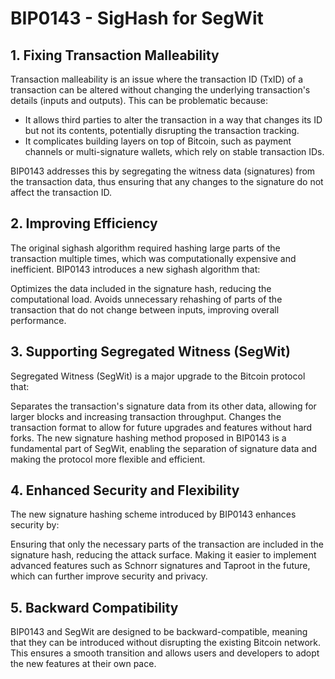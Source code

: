 # BIP0143 - SigHash for SegWit

## 1. Fixing Transaction Malleability
Transaction malleability is an issue where the transaction ID (TxID) of a transaction can be altered without changing the underlying transaction's details (inputs and outputs). This can be problematic because:
* It allows third parties to alter the transaction in a way that changes its ID but not its contents, potentially disrupting the transaction tracking.
* It complicates building layers on top of Bitcoin, such as payment channels or multi-signature wallets, which rely on stable transaction IDs.

BIP0143 addresses this by segregating the witness data (signatures) from the transaction data, thus ensuring that any changes to the signature do not affect the transaction ID.

## 2. Improving Efficiency
The original sighash algorithm required hashing large parts of the transaction multiple times, which was computationally expensive and inefficient. BIP0143 introduces a new sighash algorithm that:

Optimizes the data included in the signature hash, reducing the computational load.
Avoids unnecessary rehashing of parts of the transaction that do not change between inputs, improving overall performance.

## 3. Supporting Segregated Witness (SegWit)
Segregated Witness (SegWit) is a major upgrade to the Bitcoin protocol that:

Separates the transaction's signature data from its other data, allowing for larger blocks and increasing transaction throughput.
Changes the transaction format to allow for future upgrades and features without hard forks.
The new signature hashing method proposed in BIP0143 is a fundamental part of SegWit, enabling the separation of signature data and making the protocol more flexible and efficient.

## 4. Enhanced Security and Flexibility
The new signature hashing scheme introduced by BIP0143 enhances security by:

Ensuring that only the necessary parts of the transaction are included in the signature hash, reducing the attack surface.
Making it easier to implement advanced features such as Schnorr signatures and Taproot in the future, which can further improve security and privacy.

## 5. Backward Compatibility
BIP0143 and SegWit are designed to be backward-compatible, meaning that they can be introduced without disrupting the existing Bitcoin network. This ensures a smooth transition and allows users and developers to adopt the new features at their own pace.
